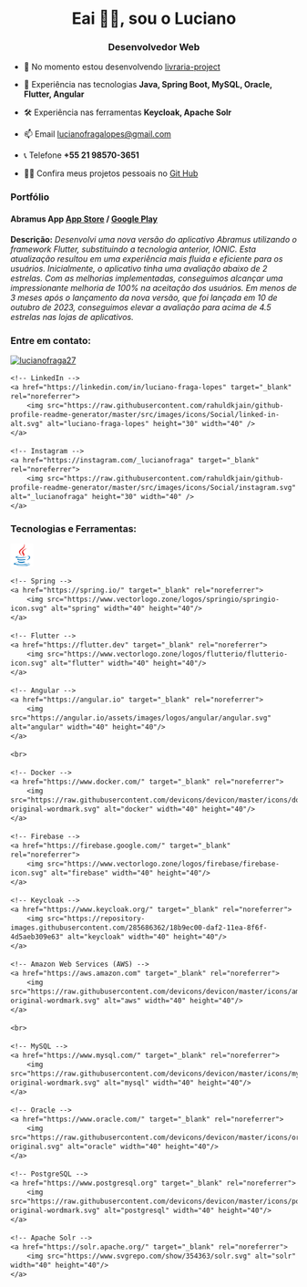 <h1 align="center">Eai 🤙🏽, sou o Luciano</h1>
<h3 align="center">Desenvolvedor Web</h3>

- 🔭 No momento estou desenvolvendo [livraria-project](https://github.com/LucianoFraga27/livraria-project)

- 🌱 Experiência nas tecnologias **Java, Spring Boot, MySQL, Oracle, Flutter, Angular**

- 🛠 Experiência nas ferramentas **Keycloak, Apache Solr**

- 📫 Email [lucianofragalopes@gmail.com](lucianofragalopes@gmail.com)

- 📞 Telefone **+55 21 98570-3651**

- 👨‍💻 Confira meus projetos pessoais no [Git Hub](https://github.com/LucianoFraga27)

### Portfólio

#### Abramus App [App Store](https://apps.apple.com/br/app/abramus/id1496863826) / [Google Play](https://play.google.com/store/apps/details?id=io.ionic.abramus)

**Descrição:** _Desenvolvi uma nova versão do aplicativo Abramus utilizando o framework Flutter, substituindo a tecnologia anterior, IONIC. Esta atualização resultou em uma experiência mais fluida e eficiente para os usuários. Inicialmente, o aplicativo tinha uma avaliação abaixo de 2 estrelas. Com as melhorias implementadas, conseguimos alcançar uma impressionante melhoria de 100% na aceitação dos usuários. Em menos de 3 meses após o lançamento da nova versão, que foi lançada em 10 de outubro de 2023, conseguimos elevar a avaliação para acima de 4.5 estrelas nas lojas de aplicativos._

<h3 align="left">Entre em contato:</h3>
<p align="left">
    <!-- Twitter -->
    <a href="https://twitter.com/lucianofraga27" target="_blank" rel="noreferrer">
        <img src="https://raw.githubusercontent.com/rahuldkjain/github-profile-readme-generator/master/src/images/icons/Social/twitter.svg" alt="lucianofraga27" height="30" width="40" />
    </a>
    
    <!-- LinkedIn -->
    <a href="https://linkedin.com/in/luciano-fraga-lopes" target="_blank" rel="noreferrer">
        <img src="https://raw.githubusercontent.com/rahuldkjain/github-profile-readme-generator/master/src/images/icons/Social/linked-in-alt.svg" alt="luciano-fraga-lopes" height="30" width="40" />
    </a>
    
    <!-- Instagram -->
    <a href="https://instagram.com/_lucianofraga" target="_blank" rel="noreferrer">
        <img src="https://raw.githubusercontent.com/rahuldkjain/github-profile-readme-generator/master/src/images/icons/Social/instagram.svg" alt="_lucianofraga" height="30" width="40" />
    </a>
</p>

<h3 align="left">Tecnologias e Ferramentas:</h3>
<p align="left">
    <!-- Java -->
    <a href="https://www.java.com" target="_blank" rel="noreferrer">
        <img src="https://raw.githubusercontent.com/devicons/devicon/master/icons/java/java-original.svg" alt="java" width="40" height="40"/>
    </a>
    
    <!-- Spring -->
    <a href="https://spring.io/" target="_blank" rel="noreferrer">
        <img src="https://www.vectorlogo.zone/logos/springio/springio-icon.svg" alt="spring" width="40" height="40"/>
    </a>

    <!-- Flutter -->
    <a href="https://flutter.dev" target="_blank" rel="noreferrer">
        <img src="https://www.vectorlogo.zone/logos/flutterio/flutterio-icon.svg" alt="flutter" width="40" height="40"/>
    </a>

    <!-- Angular -->
    <a href="https://angular.io" target="_blank" rel="noreferrer">
        <img src="https://angular.io/assets/images/logos/angular/angular.svg" alt="angular" width="40" height="40"/>
    </a>
    
    <br>

    <!-- Docker -->
    <a href="https://www.docker.com/" target="_blank" rel="noreferrer">
        <img src="https://raw.githubusercontent.com/devicons/devicon/master/icons/docker/docker-original-wordmark.svg" alt="docker" width="40" height="40"/>
    </a>

    <!-- Firebase -->
    <a href="https://firebase.google.com/" target="_blank" rel="noreferrer">
        <img src="https://www.vectorlogo.zone/logos/firebase/firebase-icon.svg" alt="firebase" width="40" height="40"/>
    </a>

    <!-- Keycloak -->
    <a href="https://www.keycloak.org/" target="_blank" rel="noreferrer">
        <img src="https://repository-images.githubusercontent.com/285686362/18b9ec00-daf2-11ea-8f6f-4d5aeb309e63" alt="keycloak" width="40" height="40"/>
    </a>

    <!-- Amazon Web Services (AWS) -->
    <a href="https://aws.amazon.com" target="_blank" rel="noreferrer">
        <img src="https://raw.githubusercontent.com/devicons/devicon/master/icons/amazonwebservices/amazonwebservices-original-wordmark.svg" alt="aws" width="40" height="40"/>
    </a>

    <br>

    <!-- MySQL -->
    <a href="https://www.mysql.com/" target="_blank" rel="noreferrer">
        <img src="https://raw.githubusercontent.com/devicons/devicon/master/icons/mysql/mysql-original-wordmark.svg" alt="mysql" width="40" height="40"/>
    </a>

    <!-- Oracle -->
    <a href="https://www.oracle.com/" target="_blank" rel="noreferrer">
        <img src="https://raw.githubusercontent.com/devicons/devicon/master/icons/oracle/oracle-original.svg" alt="oracle" width="40" height="40"/>
    </a>

    <!-- PostgreSQL -->
    <a href="https://www.postgresql.org" target="_blank" rel="noreferrer">
        <img src="https://raw.githubusercontent.com/devicons/devicon/master/icons/postgresql/postgresql-original-wordmark.svg" alt="postgresql" width="40" height="40"/>
    </a>

    <!-- Apache Solr -->
    <a href="https://solr.apache.org/" target="_blank" rel="noreferrer">
        <img src="https://www.svgrepo.com/show/354363/solr.svg" alt="solr" width="40" height="40"/>
    </a>
</p>

